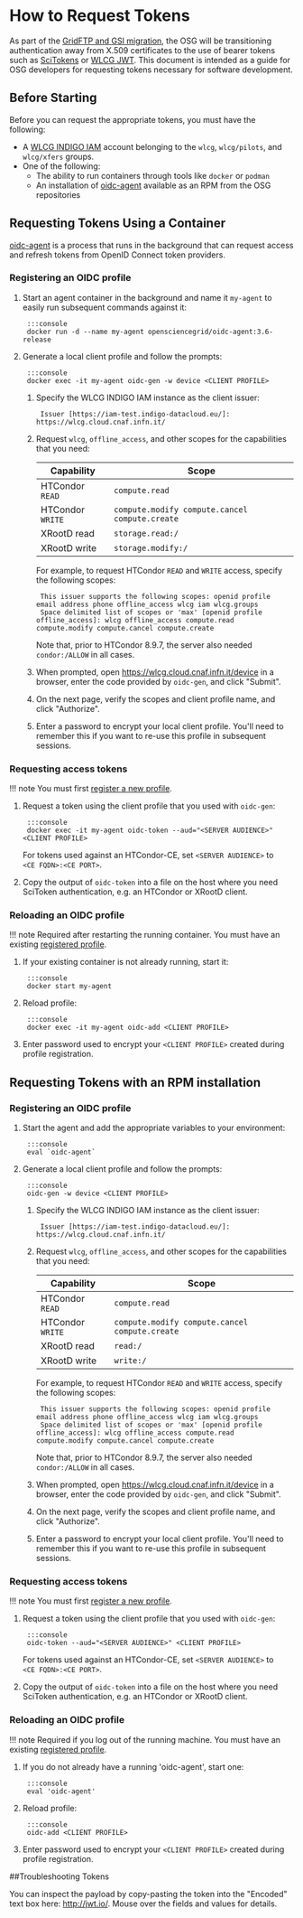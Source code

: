 How to Request Tokens
=====================

As part of the [GridFTP and GSI migration](../policy/gridftp-gsi-migration.md), the OSG will be transitioning authentication
away from X.509 certificates to the use of bearer tokens such as [SciTokens](http://scitokens.org/) or
[WLCG JWT](https://twiki.cern.ch/twiki/bin/view/LCG/WLCGAuthorizationWG).
This document is intended as a guide for OSG developers for requesting tokens necessary for software development.

## Before Starting

Before you can request the appropriate tokens, you must have the following:

-   A [WLCG INDIGO IAM](https://wlcg.cloud.cnaf.infn.it/) account belonging to the `wlcg`, `wlcg/pilots`, and `wlcg/xfers`
    groups.
-   One of the following:
    -   The ability to run containers through tools like `docker` or `podman`
    -   An installation of [oidc-agent](https://indigo-dc.gitbook.io/oidc-agent/) available as an RPM from the OSG
        repositories

## Requesting Tokens Using a Container

[oidc-agent](https://indigo-dc.gitbook.io/oidc-agent/) is a process that runs in the background that can request access
and refresh tokens from OpenID Connect token providers.

### Registering an OIDC profile

1. Start an agent container in the background and name it `my-agent` to easily run subsequent commands against it:

        :::console
        docker run -d --name my-agent opensciencegrid/oidc-agent:3.6-release

1. Generate a local client profile and follow the prompts:

        :::console
        docker exec -it my-agent oidc-gen -w device <CLIENT PROFILE>

    1. Specify the WLCG INDIGO IAM instance as the client issuer:

            Issuer [https://iam-test.indigo-datacloud.eu/]: https://wlcg.cloud.cnaf.infn.it/

    1. Request `wlcg`, `offline_access`, and other scopes for the capabilities that you need:

        | **Capability**   | **Scope**                     |
        |------------------|-------------------------------|
        | HTCondor `READ`  | `compute.read`                |
        | HTCondor `WRITE` | `compute.modify compute.cancel compute.create` |
        | XRootD read      | `storage.read:/`                               |
        | XRootD write     | `storage.modify:/`                             |

        For example, to request HTCondor `READ` and `WRITE` access, specify the following scopes:

            This issuer supports the following scopes: openid profile email address phone offline_access wlcg iam wlcg.groups
            Space delimited list of scopes or 'max' [openid profile offline_access]: wlcg offline_access compute.read compute.modify compute.cancel compute.create
    
        Note that, prior to HTCondor 8.9.7, the server also needed `condor:/ALLOW` in all cases.

    1. When prompted, open <https://wlcg.cloud.cnaf.infn.it/device> in a browser, enter the code provided by `oidc-gen`,
       and click "Submit".

    1. On the next page, verify the scopes and client profile name, and click "Authorize".

    1. Enter a password to encrypt your local client profile.
       You'll need to remember this if you want to re-use this profile in subsequent sessions.

### Requesting access tokens

!!! note
    You must first [register a new profile](#registering-an-oidc-profile).

1. Request a token using the client profile that you used with `oidc-gen`:
	
        :::console
        docker exec -it my-agent oidc-token --aud="<SERVER AUDIENCE>" <CLIENT PROFILE>


    For tokens used against an HTCondor-CE, set `<SERVER AUDIENCE>` to  
    `<CE FQDN>:<CE PORT>`.

1. Copy the output of `oidc-token` into a file on the host where you need SciToken authentication, e.g. an HTCondor or
   XRootD client.

### Reloading an OIDC profile

!!! note
    Required after restarting the running container. You must have an existing [registered profile](#registering-an-oidc-profile).

1. If your existing container is not already running, start it:

        :::console
        docker start my-agent

1. Reload profile:

        :::console
        docker exec -it my-agent oidc-add <CLIENT PROFILE>


1. Enter password used to encrypt your `<CLIENT PROFILE>` created during profile registration.


## Requesting Tokens with an RPM installation

### Registering an OIDC profile

1. Start the agent and add the appropriate variables to your environment:

        :::console
        eval `oidc-agent`

1. Generate a local client profile and follow the prompts:

        :::console
        oidc-gen -w device <CLIENT PROFILE>

    1. Specify the WLCG INDIGO IAM instance as the client issuer:

            Issuer [https://iam-test.indigo-datacloud.eu/]: https://wlcg.cloud.cnaf.infn.it/

    1. Request `wlcg`, `offline_access`, and other scopes for the capabilities that you need:

        | **Capability**   | **Scope**                     |
        |------------------|-------------------------------|
        | HTCondor `READ`  | `compute.read`                |
        | HTCondor `WRITE` | `compute.modify compute.cancel compute.create` |
        | XRootD read      | `read:/`                      |
        | XRootD write     | `write:/`                     |
         For example, to request HTCondor `READ` and `WRITE` access, specify the following scopes:

            This issuer supports the following scopes: openid profile email address phone offline_access wlcg iam wlcg.groups
            Space delimited list of scopes or 'max' [openid profile offline_access]: wlcg offline_access compute.read compute.modify compute.cancel compute.create
    
        Note that, prior to HTCondor 8.9.7, the server also needed `condor:/ALLOW` in all cases.

    1. When prompted, open <https://wlcg.cloud.cnaf.infn.it/device> in a browser, enter the code provided by `oidc-gen`,
       and click "Submit".

    1. On the next page, verify the scopes and client profile name, and click "Authorize".

    1. Enter a password to encrypt your local client profile.
       You'll need to remember this if you want to re-use this profile in subsequent sessions.

### Requesting access tokens

!!! note
    You must first [register a new profile](#registering-an-oidc-profile_1).

1. Request a token using the client profile that you used with `oidc-gen`:

        :::console
        oidc-token --aud="<SERVER AUDIENCE>" <CLIENT PROFILE>

    For tokens used against an HTCondor-CE, set `<SERVER AUDIENCE>` to  
    `<CE FQDN>:<CE PORT>`.

1. Copy the output of `oidc-token` into a file on the host where you need SciToken authentication, e.g. an HTCondor or
   XRootD client.

### Reloading an OIDC profile

!!! note
    Required if you log out of the running machine. You must have an existing [registered profile](#registering-an-oidc-profile_1).

1. If you do not already have a running 'oidc-agent', start one:

        :::console
        eval 'oidc-agent'

1. Reload profile:

        :::console
        oidc-add <CLIENT PROFILE>


1. Enter password used to encrypt your `<CLIENT PROFILE>` created during profile registration.

##Troubleshooting Tokens

You can inspect the payload  by copy-pasting the token into the "Encoded" text box here: <http://jwt.io/>.
Mouse over the fields and values for details.
